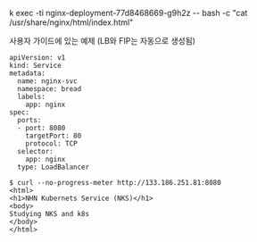 k exec -ti nginx-deployment-77d8468669-g9h2z -- bash -c "cat /usr/share/nginx/html/index.html"



사용자 가이드에 있는 예제
(LB와 FIP는 자동으로 생성됨)
```
apiVersion: v1
kind: Service
metadata:
  name: nginx-svc
  namespace: bread
  labels:
    app: nginx
spec:
  ports:
  - port: 8080
    targetPort: 80
    protocol: TCP
  selector:
    app: nginx
  type: LoadBalancer
```


```
$ curl --no-progress-meter http://133.186.251.81:8080
<html>
<h1>NHN Kubernets Service (NKS)</h1>
<body>
Studying NKS and k8s
</body>
</html>

```